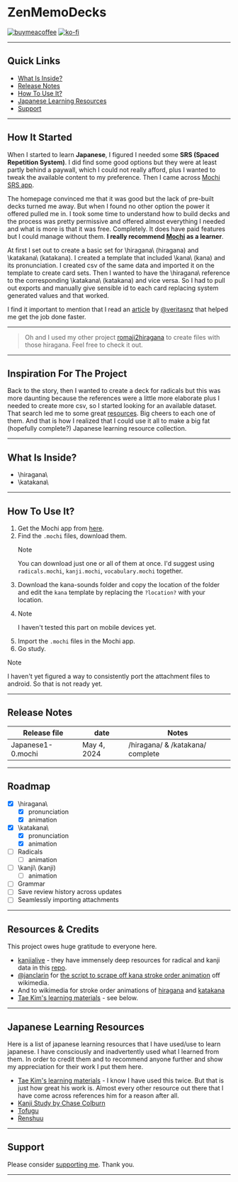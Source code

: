 # ZenMemoDecks

[![buymeacoffee](<https://img.buymeacoffee.com/button-api/?text=Buy me a book&emoji=📖&slug=quantumcorn&button_colour=bf1d55&font_colour=ffffff&font_family=Comic&outline_colour=ffffff&coffee_colour=FFDD00>)](https://www.buymeacoffee.com/quantumcorn)
[![ko-fi](https://ko-fi.com/img/githubbutton_sm.svg)](https://ko-fi.com/R5R7O37GT)

***

## Quick Links

- [What Is Inside?](github.com/quantum-corn/ZenMemoDecks#What-Is-Inside?)
- [Release Notes](github.com/quantum-corn/ZenMemoDecks#Release-Notes)
- [How To Use It?](github.com/quantum-corn/ZenMemoDecks#How-To-Use-It?)
- [Japanese Learning Resources](github.com/quantum-corn/ZenMemoDecks#Japanese-Learning-Resources)
- [Support](github.com/quantum-corn/ZenMemoDecks#Support)

***

## How It Started

When I started to learn **Japanese**, I figured I needed some **SRS (Spaced Repetition System)**. I did find some good options but they were at least partly behind a paywall, which I could not really afford, plus I wanted to tweak the available content to my preference. Then I came across [Mochi SRS app](https://mochi.cards).

The homepage convinced me that it was good but the lack of pre-built decks turned me away. But when I found no other option the power it offered pulled me in. I took some time to understand how to build decks and the process was pretty permissive and offered almost everything I needed and what is more is that it was free. Completely. It does have paid features but I could manage without them. **I really recommend [Mochi](https://mochi.cards) as a learner**.

At first I set out to create a basic set for \hiragana\ (hiragana) and \katakana\ (katakana). I created a template that included \kana\ (kana) and its pronunciation. I created csv of the same data and imported it on the template to create card sets. Then I wanted to have the \hiragana\ reference to the corresponding \katakana\ (katakana) and vice versa. So I had to pull out exports and manually give sensible id to each card replacing system generated values and that worked.

I find it important to mention that I read an [article](https://seanv.dev/posts/mochi-app-for-vocab) by [@veritasnz](github.com/veritasnz) that helped me get the job done faster.

***
> Oh and I used my other project [romaji2hiragana](github.com/quantum-corn/romaji2hiragana) to create files with those hiragana. Feel free to check it out.

***

## Inspiration For The Project

Back to the story, then I wanted to create a deck for radicals but this was more daunting because the references were a little more elaborate plus I needed to create more csv, so I started looking for an available dataset. That search led me to some great [resources](github.com/quantum-corn/ZenMemoDecks#Resources--Credits). Big cheers to each one of them. And that is how I realized that I could use it all to make a big fat (hopefully complete?) Japanese learning resource collection.

***

## What Is Inside?

- \hiragana\
- \katakana\
  
***

## How To Use It?

1. Get the Mochi app from [here](https://mochi.cards).
2. Find the `.mochi` files, download them. 
   > [!NOTE]
   > You can download just one or all of them at once. I'd suggest using `radicals.mochi`, `kanji.mochi`, `vocabulary.mochi` together.
3. Download the kana-sounds folder and copy the location of the folder and edit the `kana` template by replacing the `?location?` with your location.
4. > [!NOTE]
   > I haven't tested this part on mobile devices yet.
5. Import the `.mochi` files in the Mochi app.
6. Go study.

> [!NOTE]
> I haven't yet figured a way to consistently port the attachment files to android. So that is not ready yet.

***

## Release Notes

Release file|date|Notes
---|---|---
Japanese1-0.mochi|May 4, 2024|/hiragana/ & /katakana/ complete
***

## Roadmap

- [x] \hiragana\
  - [x] pronunciation
  - [x] animation
- [x] \katakana\
  - [x] pronunciation
  - [x] animation
- [ ] Radicals
  - [ ] animation
- [ ] \kanji\ (kanji)
  - [ ] animation
- [ ] Grammar
- [ ] Save review history across updates
- [ ] Seamlessly importing attachments

***

## Resources & Credits

This project owes huge gratitude to everyone here.

- [kanjialive](kanjialive.com) - they have immensely deep resources for radical and kanji data in this [repo](github.com/kanjialive/kanji-data-media).
- [@janclarin](github.com/janclarin) for [the script to scrape off kana stroke order animation](https://gist.github.com/janclarin/80617de5073157dc3256a7f71f169595) off wikimedia.
- And to wikimedia for stroke order animations of [hiragana](https://commons.wikimedia.org/wiki/Category:Hiragana_stroke_order_(animated_image_set)) and [katakana](https://commons.wikimedia.org/wiki/Category:Katakana_stroke_order_(animated_image_set))
- [Tae Kim's learning materials](https://guidetojapanese.org/learn/) - see below.

***

## Japanese Learning Resources

Here is a list of japanese learning resources that I have used/use to learn japanese. I have consciously and inadvertently used what I learned from them. In order to credit them and to recommend anyone further and show my appreciation for their work I put them here.

- [Tae Kim's learning materials](https://guidetojapanese.org/learn/) - I know I have used this twice. But that is just how great his work is. Almost every other resource out there that I have come across references him for a reason after all.
- [Kanji Study by Chase Colburn](https://kanjistudyapp.com/index.html)
- [Tofugu](tofugu.com)
- [Renshuu](renshuu.org)

***

## Support

Please consider [supporting me](github.com/quantum-corn/ZenMemoDecks#ZenMemoDecks). Thank you.

***
